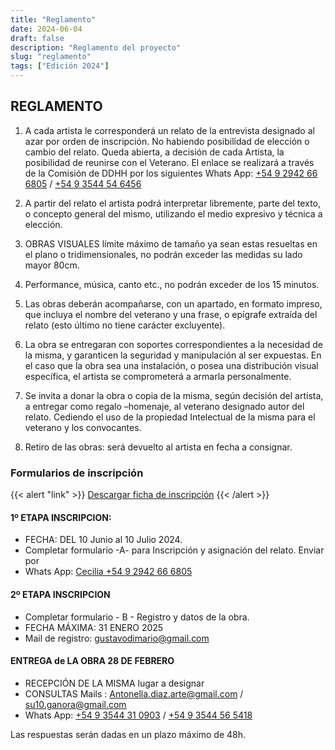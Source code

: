 ```yaml
---
title: "Reglamento"
date: 2024-06-04
draft: false
description: "Reglamento del proyecto"
slug: "reglamento"
tags: ["Edición 2024"]
---
```


## REGLAMENTO


1. A cada artista le corresponderá un relato de la entrevista designado al azar por orden de inscripción. No habiendo posibilidad de elección o cambio del relato.
  Queda abierta, a decisión de cada Artista, la posibilidad de  reunirse  con el Veterano. El enlace se realizará a través de  la Comisión de DDHH por  los siguientes  Whats App: 
   [+54 9 2942 66 6805](https://wa.me/+5492942666805) / [+54 9 3544 54 6456](https://wa.me/+5493544546456) 

2. A partir del relato el artista podrá interpretar libremente, parte del texto, o concepto general del mismo, utilizando el medio expresivo y técnica a elección.
3. OBRAS VISUALES  límite máximo de tamaño ya sean estas resueltas  en el plano o tridimensionales, no podrán exceder las medidas su lado mayor 80cm.
4. Performance, música, canto etc., no podrán exceder de los 15 minutos.
5. Las obras deberán acompañarse, con un apartado,  en  formato impreso,  que incluya  el nombre del veterano y una frase, o epígrafe extraída del  relato (esto último no tiene carácter excluyente). 
6. La obra se entregaran  con soportes correspondientes a la necesidad de la misma, y garanticen la seguridad y manipulación al ser expuestas. En el caso que la obra sea una instalación, o posea una distribución visual específica,  el artista se comprometerá a armarla personalmente. 
7. Se invita a donar la obra o copia de la misma, según decisión del artista, a entregar como  regalo –homenaje,  al veterano designado autor del relato. Cediendo el uso de la propiedad Intelectual de la misma para el veterano y los convocantes.
8. Retiro de las obras: será devuelto al artista en fecha a consignar.

### Formularios  de inscripción

{{< alert "link" >}}
[Descargar ficha de inscripción](../inscripcion/ficha_de_inscripcion.docx)
{{< /alert >}}


#### 1º  ETAPA INSCRIPCION:
	
- FECHA: DEL 10 Junio al 10 Julio 2024.
- Completar formulario  -A- para  Inscripción y asignación del relato.  Enviar por 
- Whats App: [Cecilia +54 9 2942 66 6805](https://wa.me/+5492942666805) 

#### 2º ETAPA INSCRIPCION 

- Completar formulario - B - Registro y datos de la obra. 
- FECHA MÁXIMA: 31 ENERO 2025
- Mail de registro:   [gustavodimario@gmail.com](mailto:gustavodimario@gmail.com)

#### ENTREGA de  LA OBRA 28 DE FEBRERO

- RECEPCIÓN DE LA MISMA lugar a designar
- CONSULTAS   Mails :  [Antonella.diaz.arte@gmail.com](mailto:Antonella.diaz.arte@gmail.com)   /  [su10.ganora@gmail.com](mailto:su10.ganora@gmail.com)
- Whats App: [+54 9 3544 31 0903](https://wa.me/+5493544310903) / [+54 9 3544 56 5418](https://wa.me/+5493544565418)


Las respuestas serán dadas en un plazo máximo de 48h.
